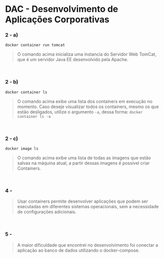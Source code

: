 # DAC - Desenvolvimento de Aplicações Corporativas

### 2 - a)
```
docker container run tomcat
```
> O comando acima inicializa uma instancia do Servidor Web TomCat, que é um servidor Java EE desenvolvido pela Apache.

<br/>

### 2 - b) 
```
docker container ls
```
> O comando acima exibe uma lista dos containers em execução no momento. Caso deseje visualizar todos os containers, mesmo os que estão desligados, utilize o argumento ``-a``, dessa forma: 
```docker container ls -a```

<br/>

### 2 - c)
```
docker image ls
```
> O comando acima exibe uma lista de todas as imagens que estão salvas na máquina atual, a partir dessas imagens é possível criar Containers.

<br/>

### 4 - 
> Usar containers permite desenvolver aplicações que podem ser executadas em diferentes sistemas operacionais, sem a necessidade de configurações adicionais. 

<br/>

### 5 - 

> A maior dificuldade que encontrei no desenvolvimento foi conectar a aplicação ao banco de dados utilizando o docker-compose.
